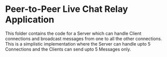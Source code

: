 # Peer-to-Peer Live Chat Relay Application

This folder contains the code for a Server which can handle Client connections and broadcast messages from one to all the other connections.  
This is a simplistic implementation where the Server can handle upto 5 Connections and the Clients can send upto 5 Messages only.